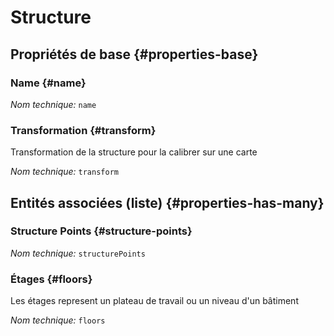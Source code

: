 # Structure
<!--- THIS FILE IS GENERATED PLEASE DO NOT EDIT IT DIRECTLY --->



<OH code="structure"/>


## Propriétés de base {#properties-base}

### Name {#name}



*Nom technique:* ```name```
<PH code="structure:name"/>

### Transformation {#transform}

Transformation de la structure pour la calibrer sur une carte

*Nom technique:* ```transform```
<PH code="structure:transform"/>




## Entités associées (liste) {#properties-has-many}

###  Structure Points {#structure-points}



*Nom technique:* ```structurePoints```
<PH code="structure:structurePoints"/>

### Étages {#floors}

Les étages represent un plateau de travail ou un niveau d'un bâtiment

*Nom technique:* ```floors```
<PH code="structure:floors"/>





